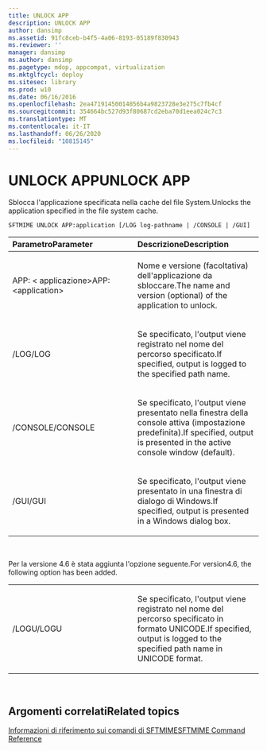 ```yaml
---
title: UNLOCK APP
description: UNLOCK APP
author: dansimp
ms.assetid: 91fc8ceb-b4f5-4a06-8193-05189f830943
ms.reviewer: ''
manager: dansimp
ms.author: dansimp
ms.pagetype: mdop, appcompat, virtualization
ms.mktglfcycl: deploy
ms.sitesec: library
ms.prod: w10
ms.date: 06/16/2016
ms.openlocfilehash: 2ea47191450014856b4a9823728e3e275c7fb4cf
ms.sourcegitcommit: 354664bc527d93f80687cd2eba70d1eea024c7c3
ms.translationtype: MT
ms.contentlocale: it-IT
ms.lasthandoff: 06/26/2020
ms.locfileid: "10815145"
---
```

# <span data-ttu-id="98259-103">UNLOCK APP</span><span class="sxs-lookup"><span data-stu-id="98259-103">UNLOCK APP</span></span>


<span data-ttu-id="98259-104">Sblocca l'applicazione specificata nella cache del file System.</span><span class="sxs-lookup"><span data-stu-id="98259-104">Unlocks the application specified in the file system cache.</span></span>

`SFTMIME UNLOCK APP:application [/LOG log-pathname | /CONSOLE | /GUI]`

<table>
<colgroup>
<col width="50%" />
<col width="50%" />
</colgroup>
<thead>
<tr class="header">
<th align="left"><span data-ttu-id="98259-105">Parametro</span><span class="sxs-lookup"><span data-stu-id="98259-105">Parameter</span></span></th>
<th align="left"><span data-ttu-id="98259-106">Descrizione</span><span class="sxs-lookup"><span data-stu-id="98259-106">Description</span></span></th>
</tr>
</thead>
<tbody>
<tr class="odd">
<td align="left"><p><span data-ttu-id="98259-107">APP: &lt; applicazione&gt;</span><span class="sxs-lookup"><span data-stu-id="98259-107">APP:&lt;application&gt;</span></span></p></td>
<td align="left"><p><span data-ttu-id="98259-108">Nome e versione (facoltativa) dell'applicazione da sbloccare.</span><span class="sxs-lookup"><span data-stu-id="98259-108">The name and version (optional) of the application to unlock.</span></span></p></td>
</tr>
<tr class="even">
<td align="left"><p><span data-ttu-id="98259-109">/LOG</span><span class="sxs-lookup"><span data-stu-id="98259-109">/LOG</span></span></p></td>
<td align="left"><p><span data-ttu-id="98259-110">Se specificato, l'output viene registrato nel nome del percorso specificato.</span><span class="sxs-lookup"><span data-stu-id="98259-110">If specified, output is logged to the specified path name.</span></span></p></td>
</tr>
<tr class="odd">
<td align="left"><p><span data-ttu-id="98259-111">/CONSOLE</span><span class="sxs-lookup"><span data-stu-id="98259-111">/CONSOLE</span></span></p></td>
<td align="left"><p><span data-ttu-id="98259-112">Se specificato, l'output viene presentato nella finestra della console attiva (impostazione predefinita).</span><span class="sxs-lookup"><span data-stu-id="98259-112">If specified, output is presented in the active console window (default).</span></span></p></td>
</tr>
<tr class="even">
<td align="left"><p><span data-ttu-id="98259-113">/GUI</span><span class="sxs-lookup"><span data-stu-id="98259-113">/GUI</span></span></p></td>
<td align="left"><p><span data-ttu-id="98259-114">Se specificato, l'output viene presentato in una finestra di dialogo di Windows.</span><span class="sxs-lookup"><span data-stu-id="98259-114">If specified, output is presented in a Windows dialog box.</span></span></p></td>
</tr>
</tbody>
</table>

 

<span data-ttu-id="98259-115">Per la versione 4.6 è stata aggiunta l'opzione seguente.</span><span class="sxs-lookup"><span data-stu-id="98259-115">For version4.6, the following option has been added.</span></span>

<table>
<colgroup>
<col width="50%" />
<col width="50%" />
</colgroup>
<tbody>
<tr class="odd">
<td align="left"><p><span data-ttu-id="98259-116">/LOGU</span><span class="sxs-lookup"><span data-stu-id="98259-116">/LOGU</span></span></p></td>
<td align="left"><p><span data-ttu-id="98259-117">Se specificato, l'output viene registrato nel nome del percorso specificato in formato UNICODE.</span><span class="sxs-lookup"><span data-stu-id="98259-117">If specified, output is logged to the specified path name in UNICODE format.</span></span></p></td>
</tr>
</tbody>
</table>

 

## <span data-ttu-id="98259-118">Argomenti correlati</span><span class="sxs-lookup"><span data-stu-id="98259-118">Related topics</span></span>


[<span data-ttu-id="98259-119">Informazioni di riferimento sui comandi di SFTMIME</span><span class="sxs-lookup"><span data-stu-id="98259-119">SFTMIME Command Reference</span></span>](sftmime--command-reference.md)

 

 





